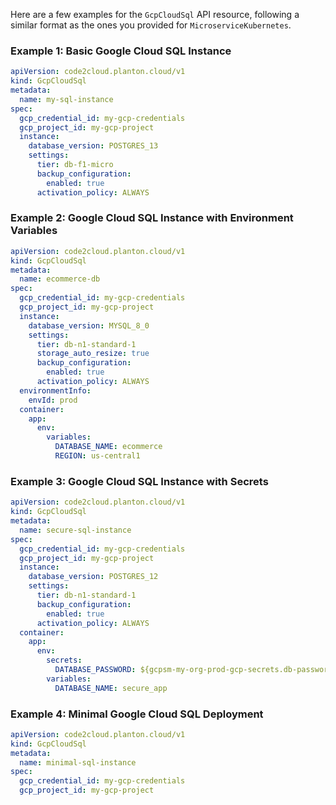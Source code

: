Here are a few examples for the `GcpCloudSql` API resource, following a similar format as the ones you provided for `MicroserviceKubernetes`.

### Example 1: Basic Google Cloud SQL Instance

```yaml
apiVersion: code2cloud.planton.cloud/v1
kind: GcpCloudSql
metadata:
  name: my-sql-instance
spec:
  gcp_credential_id: my-gcp-credentials
  gcp_project_id: my-gcp-project
  instance:
    database_version: POSTGRES_13
    settings:
      tier: db-f1-micro
      backup_configuration:
        enabled: true
      activation_policy: ALWAYS
```

### Example 2: Google Cloud SQL Instance with Environment Variables

```yaml
apiVersion: code2cloud.planton.cloud/v1
kind: GcpCloudSql
metadata:
  name: ecommerce-db
spec:
  gcp_credential_id: my-gcp-credentials
  gcp_project_id: my-gcp-project
  instance:
    database_version: MYSQL_8_0
    settings:
      tier: db-n1-standard-1
      storage_auto_resize: true
      backup_configuration:
        enabled: true
      activation_policy: ALWAYS
  environmentInfo:
    envId: prod
  container:
    app:
      env:
        variables:
          DATABASE_NAME: ecommerce
          REGION: us-central1
```

### Example 3: Google Cloud SQL Instance with Secrets

```yaml
apiVersion: code2cloud.planton.cloud/v1
kind: GcpCloudSql
metadata:
  name: secure-sql-instance
spec:
  gcp_credential_id: my-gcp-credentials
  gcp_project_id: my-gcp-project
  instance:
    database_version: POSTGRES_12
    settings:
      tier: db-n1-standard-1
      backup_configuration:
        enabled: true
      activation_policy: ALWAYS
  container:
    app:
      env:
        secrets:
          DATABASE_PASSWORD: ${gcpsm-my-org-prod-gcp-secrets.db-password}
        variables:
          DATABASE_NAME: secure_app
```

### Example 4: Minimal Google Cloud SQL Deployment

```yaml
apiVersion: code2cloud.planton.cloud/v1
kind: GcpCloudSql
metadata:
  name: minimal-sql-instance
spec:
  gcp_credential_id: my-gcp-credentials
  gcp_project_id: my-gcp-project
```
